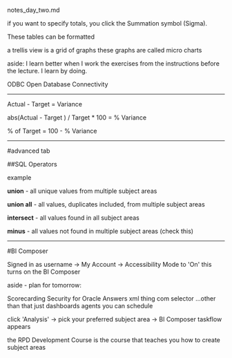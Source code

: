notes_day_two.md

if you want to specify totals, you click the Summation symbol (Sigma).

These tables can be formatted

a trellis view is a grid of graphs
  these graphs are called micro charts

aside: I learn better when I work the exercises from the instructions before the lecture.  I learn by doing.  

ODBC Open Database Connectivity

---

Actual - Target = Variance

abs(Actual - Target ) / Target * 100 = % Variance

% of Target = 100 - % Variance

---

#advanced tab

##SQL Operators

example

__union__ - all unique values from multiple subject areas

__union all__ - all values, duplicates included, from multiple subject areas

__intersect__ - all values found in all subject areas

__minus__ - all values not found in multiple subject areas (check this)

---

#BI Composer

Signed in as username -> My Account -> Accessibility Mode to 'On'
  this turns on the BI Composer

aside - plan for tomorrow:

  Scorecarding
  Security for Oracle Answers
    xml thing
    com selector
    ...other than that just dashboards
    agents you can schedule

click 'Analysis' -> pick your preferred subject area -> BI Composer taskflow appears

the RPD Development Course is the course that teaches you how to create subject areas

